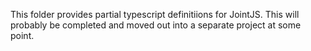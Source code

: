 This folder provides partial typescript definitiions for JointJS. This will probably be completed and moved out into a separate project at some point. 